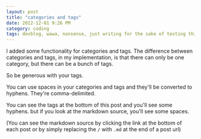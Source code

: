 ```yaml
---
layout: post
title: "categories and tags"
date: 2012-12-01 9:26 PM
category: coding
tags: devblog, wawa, nonsense, just writing for the sake of testing this system
---
```


I added some functionality for categories and tags. The difference between categories and tags, in my implementation, is that there can only be one category, but there can be a bunch of tags.

So be generous with your tags.

You can use spaces in your categories and tags and they'll be converted to hyphens. They're comma-delimited.

You can see the tags at the bottom of this post and you'll see some hyphens. but if you look at the markdown source, you'll see some spaces.

(You can see the markdown source by clicking the link at the bottom of each post or by simply replacing the `/` with `.md` at the end of a post url)